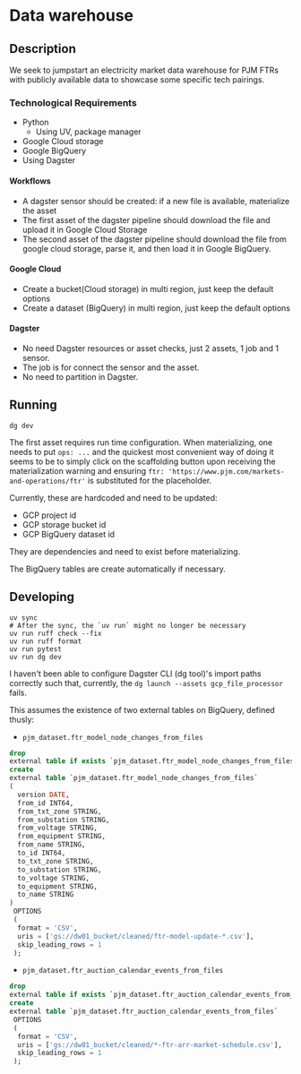 # Data warehouse

## Description

We seek to jumpstart an electricity market data warehouse for
PJM FTRs with publicly available data to showcase
some specific tech pairings.

### Technological Requirements

* Python
    * Using UV, package manager
* Google Cloud storage
* Google BigQuery
* Using Dagster

#### Workflows

* A dagster sensor should be created: if a new file is available, materialize the asset
* The first asset of the dagster pipeline should download the file and upload it in Google Cloud Storage
* The second asset of the dagster pipeline should download the file from google cloud storage, parse it, and then load
  it in Google BigQuery.

#### Google Cloud

* Create a bucket(Cloud storage) in multi region, just keep the default options
* Create a dataset (BigQuery) in multi region, just keep the default options

#### Dagster

* No need Dagster resources or asset checks, just 2 assets, 1 job and 1 sensor.
* The job is for connect the sensor and the asset.
* No need to partition in Dagster.

## Running

```shell
dg dev
```

The first asset requires run time configuration. When materializing,
one needs to put `ops: ...` and the quickest most convenient way of doing it
seems to be to simply click on the scaffolding button upon receiving the
materialization warning and ensuring `ftr: 'https://www.pjm.com/markets-and-operations/ftr'`
is substituted for the placeholder.

Currently, these are hardcoded and need to be updated:

* GCP project id
* GCP storage bucket id
* GCP BigQuery dataset id

They are dependencies and need to exist before materializing.

The BigQuery tables are create automatically if necessary.

## Developing

```shell
uv sync
# After the sync, the `uv run` might no longer be necessary 
uv run ruff check --fix
uv run ruff format
uv run pytest
uv run dg dev 
```

I haven't been able to configure Dagster CLI (dg tool)'s import paths
correctly such that, currently, the `dg launch --assets gcp_file_processor` fails.

This assumes the existence of two external tables on BigQuery, defined thusly:

* `pjm_dataset.ftr_model_node_changes_from_files`

```sql
drop
external table if exists `pjm_dataset.ftr_model_node_changes_from_files`;
create
external table `pjm_dataset.ftr_model_node_changes_from_files`
(
  version DATE,
  from_id INT64,
  from_txt_zone STRING,
  from_substation STRING,
  from_voltage STRING,
  from_equipment STRING,
  from_name STRING,
  to_id INT64,
  to_txt_zone STRING,
  to_substation STRING,
  to_voltage STRING,
  to_equipment STRING,
  to_name STRING
)
 OPTIONS
 (
  format = 'CSV',
  uris = ['gs://dw01_bucket/cleaned/ftr-model-update-*.csv'],
  skip_leading_rows = 1
 );
```

* `pjm_dataset.ftr_auction_calendar_events_from_files`

```sql
drop
external table if exists `pjm_dataset.ftr_auction_calendar_events_from_files`;
create
external table `pjm_dataset.ftr_auction_calendar_events_from_files`
 OPTIONS
 (
  format = 'CSV',
  uris = ['gs://dw01_bucket/cleaned/*-ftr-arr-market-schedule.csv'],
  skip_leading_rows = 1
 );
```